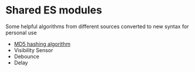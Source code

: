 # Shared ES modules

Some helpful algorithms from different sources converted to new syntax for personal use

- [MD5 hashing algorithm](http://www.myersdaily.org/joseph/javascript/md5-text.html)
- Visibility Sensor
- Debounce
- Delay
